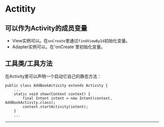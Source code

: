 # Actitity

## 可以作为Activity的成员变量

* View实例可以。在`onCreate`里通过`findViewById`初始化变量。
* Adapter实例可以。在'onCreate`里初始化变量。

## 工具类/工具方法

在Activity里可以声明一个启动它自己的静态方法：

    public class AddBookActivity extends Activity {
        ...     
        static void show(Context context) {
            final Intent intent = new Intent(context, AddBookActivity.class);
            context.startActivity(intent);
        }
        ...
        
----